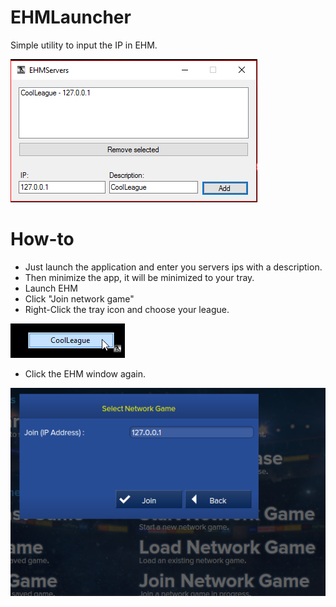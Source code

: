 # EHMLauncher
Simple utility to input the IP in EHM.

![main](screens/main.png)

# How-to
- Just launch the application and enter you servers ips with a description.
- Then minimize the app, it will be minimized to your tray.
- Launch EHM
- Click "Join network game"
- Right-Click the tray icon and choose your league.

![main](screens/tooltip.png) 

- Click the EHM window again.

![main](screens/input.png)



